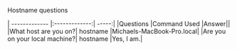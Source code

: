 Hostname questions

| ------------- |:-------------:| -----:|
|Questions |Command Used |Answer||
|What host are you on?| hostname |Michaels-MacBook-Pro.local|
|Are you on your local machine?| hostname |Yes, I am.|
